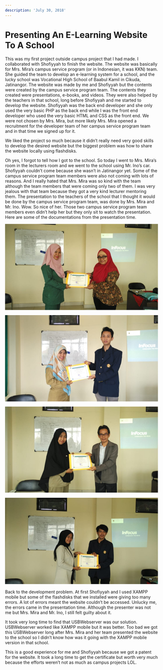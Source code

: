 ```yaml
---
description: 'July 30, 2018'
---
```


# Presenting An E-Learning Website To A School

This was my first project outside campus project that I had made. I collaborated with Shofiyyah to finish the website. The website was basically for Mrs. Mira’s campus service program \(or in Indonesian, it was KKN\) team. She guided the team to develop an e-learning system for a school, and the lucky school was Vocational High School of Baabul Kamil in Cikuda, Jatinangor. The website was made by me and Shofiyyah but the contents were created by the campus service program team. The contents they created were presentations, e-books, and videos. They were also helped by the teachers in that school, long before Shofiyyah and me started to develop the website. Shofiyyah was the back end developer and she only used the very basic PHP as the back end while I was the front end developer who used the very basic HTML and CSS as the front end. We were not chosen by Mrs. Mira, but more likely Mrs. Mira opened a recruitment for the developer team of her campus service program team and in that time we signed up for it.

We liked the project so much because it didn’t really need very good skills to develop the desired website but the biggest problem was how to share the website locally using flashdisks.

Oh yes, I forgot to tell how I got to the school. So today I went to Mrs. Mira’s room in the lecturers room and we went to the school using Mr. Ino’s car. Shofiyyah couldn’t come because she wasn’t in Jatinangor yet. Some of the campus service program team members were also not coming with lots of reasons. And I really hated that Mrs. Mira was so kind with the team although the team members that were coming only two of them. I was very jealous with that team because they got a very kind lecturer mentoring them. The presentation to the teachers of the school that I thought it would be done by the campus service program team, was done by Mrs. Mira and Mr. Ino. Wow. So nice of her. Those two campus service program team members even didn’t help her but they only sit to watch the presentation. Here are some of the documentations from the presentation time.

![](../../.gitbook/assets/whatsapp-image-2018-10-18-at-12.37.27-1.jpeg)

![](../../.gitbook/assets/whatsapp-image-2018-10-18-at-12.37.28-1.jpeg)

![](../../.gitbook/assets/whatsapp-image-2018-10-18-at-12.37.271.jpeg)

![](../../.gitbook/assets/whatsapp-image-2018-10-18-at-12.37.272-1.jpeg)

Back to the development problem. At first Shofiyyah and I used XAMPP mobile but some of the flashdisks that we installed were giving too many errors. A lot of errors meant the website couldn’t be accessed. Unlucky me, the errors came in the presentation time. Although the presenter was not me but Mrs. Mira and Mr. Ino, I still felt guilty about it.

It took very long time to find that USBWebserver was our solution. USBWebserver worked like XAMPP mobile but it was better. Too bad we got this USBWebserver long after Mrs. Mira and her team presented the website to the school so I didn’t know how was it going with the XAMPP mobile version in that school.

This is a good experience for me and Shofiyyah because we got a patent for the website. It took a long time to get the certificate but worth very much because the efforts weren’t not as much as campus projects LOL.

